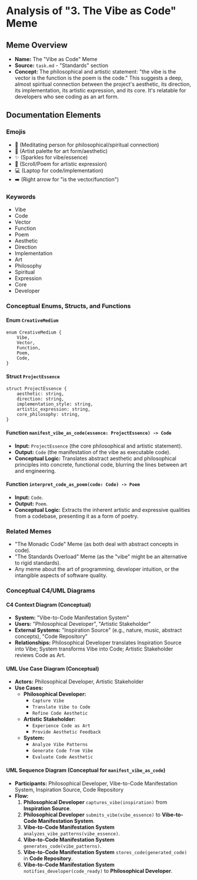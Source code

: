 # Analysis of "3. The Vibe as Code" Meme

## Meme Overview
*   **Name:** The "Vibe as Code" Meme
*   **Source:** `task.md` - "Standards" section
*   **Concept:** The philosophical and artistic statement: "the vibe is the vector is the function is the poem is the code." This suggests a deep, almost spiritual connection between the project's aesthetic, its direction, its implementation, its artistic expression, and its core. It's relatable for developers who see coding as an art form.

## Documentation Elements

### Emojis
*   🧘 (Meditating person for philosophical/spiritual connection)
*   🎨 (Artist palette for art form/aesthetic)
*   ✨ (Sparkles for vibe/essence)
*   📜 (Scroll/Poem for artistic expression)
*   💻 (Laptop for code/implementation)
*   ➡️ (Right arrow for "is the vector/function")

### Keywords
*   Vibe
*   Code
*   Vector
*   Function
*   Poem
*   Aesthetic
*   Direction
*   Implementation
*   Art
*   Philosophy
*   Spiritual
*   Expression
*   Core
*   Developer

### Conceptual Enums, Structs, and Functions

#### Enum `CreativeMedium`
```
enum CreativeMedium {
    Vibe,
    Vector,
    Function,
    Poem,
    Code,
}
```

#### Struct `ProjectEssence`
```
struct ProjectEssence {
    aesthetic: string,
    direction: string,
    implementation_style: string,
    artistic_expression: string,
    core_philosophy: string,
}
```

#### Function `manifest_vibe_as_code(essence: ProjectEssence) -> Code`
*   **Input:** `ProjectEssence` (the core philosophical and artistic statement).
*   **Output:** `Code` (the manifestation of the vibe as executable code).
*   **Conceptual Logic:** Translates abstract aesthetic and philosophical principles into concrete, functional code, blurring the lines between art and engineering.

#### Function `interpret_code_as_poem(code: Code) -> Poem`
*   **Input:** `Code`.
*   **Output:** `Poem`.
*   **Conceptual Logic:** Extracts the inherent artistic and expressive qualities from a codebase, presenting it as a form of poetry.

### Related Memes
*   "The Monadic Code" Meme (as both deal with abstract concepts in code).
*   "The Standards Overload" Meme (as the "vibe" might be an alternative to rigid standards).
*   Any meme about the art of programming, developer intuition, or the intangible aspects of software quality.

### Conceptual C4/UML Diagrams

#### C4 Context Diagram (Conceptual)
*   **System:** "Vibe-to-Code Manifestation System"
*   **Users:** "Philosophical Developer", "Artistic Stakeholder"
*   **External Systems:** "Inspiration Source" (e.g., nature, music, abstract concepts), "Code Repository"
*   **Relationships:** Philosophical Developer translates Inspiration Source into Vibe; System transforms Vibe into Code; Artistic Stakeholder reviews Code as Art.

#### UML Use Case Diagram (Conceptual)
*   **Actors:** Philosophical Developer, Artistic Stakeholder
*   **Use Cases:**
    *   **Philosophical Developer:**
        *   `Capture Vibe`
        *   `Translate Vibe to Code`
        *   `Refine Code Aesthetic`
    *   **Artistic Stakeholder:**
        *   `Experience Code as Art`
        *   `Provide Aesthetic Feedback`
    *   **System:**
        *   `Analyze Vibe Patterns`
        *   `Generate Code from Vibe`
        *   `Evaluate Code Aesthetic`

#### UML Sequence Diagram (Conceptual for `manifest_vibe_as_code`)
*   **Participants:** Philosophical Developer, Vibe-to-Code Manifestation System, Inspiration Source, Code Repository
*   **Flow:**
    1.  **Philosophical Developer** `captures_vibe(inspiration)` from **Inspiration Source**.
    2.  **Philosophical Developer** `submits_vibe(vibe_essence)` to **Vibe-to-Code Manifestation System**.
    3.  **Vibe-to-Code Manifestation System** `analyzes_vibe_patterns(vibe_essence)`.
    4.  **Vibe-to-Code Manifestation System** `generates_code(vibe_patterns)`.
    5.  **Vibe-to-Code Manifestation System** `stores_code(generated_code)` in **Code Repository**.
    6.  **Vibe-to-Code Manifestation System** `notifies_developer(code_ready)` to **Philosophical Developer**.
